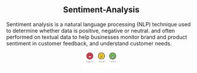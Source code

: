 <div align="center">

## Sentiment-Analysis
</div>
Sentiment analysis is a natural language processing (NLP) technique used to determine whether data is positive, negative or neutral. 
and often performed on textual data to help businesses monitor brand and product sentiment in customer feedback, and understand customer needs.
<div align="center">
<img width="20%" src="img/emojis.png">
</div>
